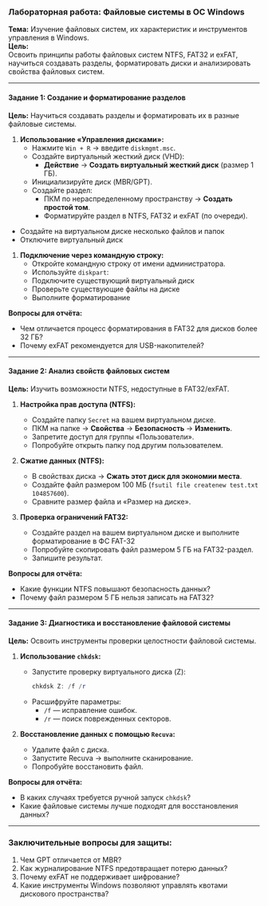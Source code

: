 ### **Лабораторная работа: Файловые системы в ОС Windows**  
**Тема:** Изучение файловых систем, их характеристик и инструментов управления в Windows.  
**Цель:**  
Освоить принципы работы файловых систем NTFS, FAT32 и exFAT, научиться создавать разделы, форматировать диски и анализировать свойства файловых систем.

---
#### **Задание 1: Создание и форматирование разделов**  
**Цель:** Научиться создавать разделы и форматировать их в разные файловые системы.  

1. **Использование «Управления дисками»:**  
   - Нажмите `Win + R` → введите `diskmgmt.msc`.  
   - Создайте виртуальный жесткий диск (VHD):  
     - **Действие** → **Создать виртуальный жесткий диск** (размер 1 ГБ).  
   - Инициализируйте диск (MBR/GPT).  
   - Создайте раздел:  
     - ПКМ по нераспределенному пространству → **Создать простой том**.  
     - Форматируйте раздел в NTFS, FAT32 и exFAT (по очереди).  
- Создайте на виртуальном диске несколько файлов и папок
- Отключите виртуальный диск

1. **Подключение через командную строку:**  
   - Откройте командную строку от имени администратора.  
   - Используйте `diskpart`:  
   - Подключите существующий виртуальный диск
   - Проверьте существующие файлы на диске
   - Выполните форматирование

**Вопросы для отчёта:**  
- Чем отличается процесс форматирования в FAT32 для дисков более 32 ГБ?  
- Почему exFAT рекомендуется для USB-накопителей?  

---

#### **Задание 2: Анализ свойств файловых систем**  
**Цель:** Изучить возможности NTFS, недоступные в FAT32/exFAT.  

1. **Настройка прав доступа (NTFS):**  
   - Создайте папку `Secret` на вашем виртуальном диске.  
   - ПКМ на папке → **Свойства** → **Безопасность** → **Изменить**.  
   - Запретите доступ для группы «Пользователи».  
   - Попробуйте открыть папку под другим пользователем.  

2. **Сжатие данных (NTFS):**  
   - В свойствах диска → **Сжать этот диск для экономии места**.  
   - Создайте файл размером 100 МБ (`fsutil file createnew test.txt 104857600`).  
   - Сравните размер файла и «Размер на диске».  

3. **Проверка ограничений FAT32:**  
   - Создайте раздел на вашем виртуальном диске и выполните форматирование в ФС FAT-32
   - Попробуйте скопировать файл размером 5 ГБ на FAT32-раздел.  
   - Запишите результат.  

**Вопросы для отчёта:**  
- Какие функции NTFS повышают безопасность данных?  
- Почему файл размером 5 ГБ нельзя записать на FAT32?  

---

#### **Задание 3: Диагностика и восстановление файловой системы**  
**Цель:** Освоить инструменты проверки целостности файловой системы.  

1. **Использование `chkdsk`:**  
   - Запустите проверку виртуального диска (Z):  
     ```powershell  
     chkdsk Z: /f /r  
     ```  
   - Расшифруйте параметры:  
     - `/f` — исправление ошибок.  
     - `/r` — поиск поврежденных секторов.  

2. **Восстановление данных с помощью `Recuva`:**  
   - Удалите файл с диска.  
   - Запустите Recuva → выполните сканирование.  
   - Попробуйте восстановить файл.  

**Вопросы для отчёта:**  
- В каких случаях требуется ручной запуск `chkdsk`?  
- Какие файловые системы лучше подходят для восстановления данных?  

---

### **Заключительные вопросы для защиты:**  
1. Чем GPT отличается от MBR?  
2. Как журналирование NTFS предотвращает потерю данных?  
3. Почему exFAT не поддерживает шифрование?  
4. Какие инструменты Windows позволяют управлять квотами дискового пространства?  
